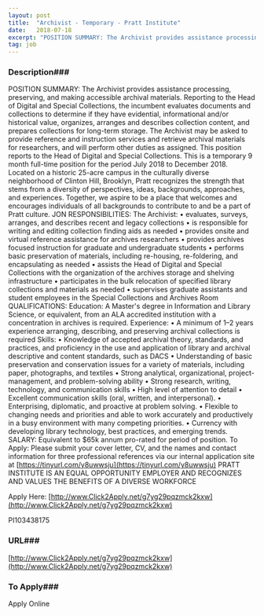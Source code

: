 ```yaml
---
layout: post
title:  "Archivist - Temporary - Pratt Institute"
date:   2018-07-18
excerpt: "POSITION SUMMARY: The Archivist provides assistance processing, preserving, and making accessible archival materials. Reporting to the Head of Digital and Special Collections, the incumbent evaluates documents and collections to determine if they have evidential, informational and/or historical value, organizes, arranges and describes collection content, and prepares collections for long-term storage...."
tag: job
---
```


### Description###

POSITION SUMMARY:
The Archivist provides assistance processing, preserving, and making accessible archival materials. Reporting to the Head of Digital and Special Collections, the incumbent evaluates documents and collections to determine if they have evidential, informational and/or historical value, organizes, arranges and describes collection content, and prepares collections for long-term storage. The Archivist may be asked to provide reference and instruction services and retrieve archival materials for researchers, and will perform other duties as assigned. This position reports to the Head of Digital and Special Collections. This is a temporary 9 month full-time position for the period July 2018 to December 2018.
Located on a historic 25-acre campus in the culturally diverse neighborhood of Clinton Hill, Brooklyn, Pratt recognizes the strength that stems from a diversity of perspectives, ideas, backgrounds, approaches, and experiences. Together, we aspire to be a place that welcomes and encourages individuals of all backgrounds to contribute to and be a part of Pratt culture.
JON RESPONSIBILITIES:
The Archivist:
•	evaluates, surveys, arranges, and describes recent and legacy collections
•	is responsible for writing and editing collection finding aids as needed
•	provides onsite and virtual reference assistance for archives researchers
•	provides archives focused instruction for graduate and undergraduate students
•	performs basic preservation of materials, including re-housing, re-foldering, and encapsulating as needed
•	assists the Head of Digital and Special Collections with the organization of the archives storage and shelving infrastructure
•	participates in the bulk relocation of specified library collections and materials as needed
•	supervises graduate assistants and student employees in the Special Collections and Archives Room
QUALIFICATIONS:
Education:
A Master's degree in Information and Library Science, or equivalent, from an ALA accredited institution with a concentration in archives is required.
Experience:
•	A minimum of 1–2 years experience arranging, describing, and preserving archival collections is required
Skills:
•	Knowledge of accepted archival theory, standards, and practices, and proficiency in the use and application of library and archival descriptive and content standards, such as DACS
•	Understanding of basic preservation and conservation issues for a variety of materials, including paper, photographs, and textiles
•	Strong analytical, organizational, project-management, and problem-solving ability
•	Strong research, writing, technology, and communication skills
•	High level of attention to detail
•	Excellent communication skills (oral, written, and interpersonal).
•	Enterprising, diplomatic, and proactive at problem solving.
•	Flexible to changing needs and priorities and able to work accurately and productively in a busy environment with many competing priorities.
•	Currency with developing library technology, best practices, and emerging trends.
SALARY: Equivalent to $65k annum pro-rated for period of position.
To Apply:
Please submit your cover letter, CV, and the names and contact information for three professional references via our internal application site at [https://tinyurl.com/y8uwwsju](https://tinyurl.com/y8uwwsju)
PRATT INSTITUTE IS AN EQUAL OPPORTUNITY EMPLOYER AND RECOGNIZES AND VALUES THE BENEFITS OF A DIVERSE WORKFORCE

Apply Here: [http://www.Click2Apply.net/g7yg29pqzmck2kxw](http://www.Click2Apply.net/g7yg29pqzmck2kxw)

PI103438175











### URL###

[http://www.Click2Apply.net/g7yg29pqzmck2kxw](http://www.Click2Apply.net/g7yg29pqzmck2kxw)

### To Apply###

Apply Online





